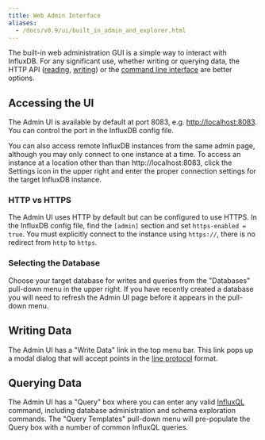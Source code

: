 ```yaml
---
title: Web Admin Interface
aliases:
  - /docs/v0.9/ui/built_in_admin_and_explorer.html
---
```


The built-in web administration GUI is a simple way to interact with InfluxDB. For any significant use, whether writing or querying data, the HTTP API ([reading](../guides/querying_data.html), [writing](../guides/writing_data.html)) or the [command line interface](shell.html) are better options.

## Accessing the UI

The Admin UI is available by default at port 8083, e.g. [http://localhost:8083](http://localhost:8083). You can control the port in the InfluxDB config file. 

You can also access remote InfluxDB instances from the same admin page, although you may only connect to one instance at a time. To access an instance at a location other than than http://localhost:8083, click the Settings icon in the upper right and enter the proper connection settings for the target InfluxDB instance.

### HTTP vs HTTPS

The Admin UI uses HTTP by default but can be configured to use HTTPS. In the InfluxDB config file, find the `[admin]` section and set `https-enabled = true`. You must explicitly connect to the instance using `https://`, there is no redirect from `http` to `https`.


### Selecting the Database

Choose your target database for writes and queries from the "Databases" pull-down menu in the upper right. If you have recently created a database you will need to refresh the Admin UI page before it appears in the pull-down menu.

## Writing Data

The Admin UI has a "Write Data" link in the top menu bar. This link pops up a modal dialog that will accept points in the [line protocol](../write_protocols/line.html) format.

## Querying Data

The Admin UI has a "Query" box where you can enter any valid [InfluxQL](../query_language/spec.html) command, including database administration and schema exploration commands. The "Query Templates" pull-down menu will pre-populate the Query box with a number of common InfluxQL queries.
